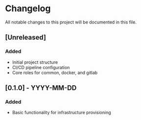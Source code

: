 # Changelog

All notable changes to this project will be documented in this file.

## [Unreleased]
### Added
- Initial project structure
- CI/CD pipeline configuration
- Core roles for common, docker, and gitlab

## [0.1.0] - YYYY-MM-DD
### Added
- Basic functionality for infrastructure provisioning